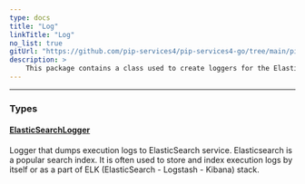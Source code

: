 ```yaml
---
type: docs
title: "Log"
linkTitle: "Log"
no_list: true
gitUrl: "https://github.com/pip-services4/pip-services4-go/tree/main/pip-services4-datadog-go"
description: >
    This package contains a class used to create loggers for the ElasticSearch component.
---
```

---
<div class="module-body"> 

### Types

#### [ElasticSearchLogger](elasticsearch_logger)
Logger that dumps execution logs to ElasticSearch service.
Elasticsearch is a popular search index. It is often used 
to store and index execution logs by itself or as a part of
ELK (ElasticSearch - Logstash - Kibana) stack.


</div>


